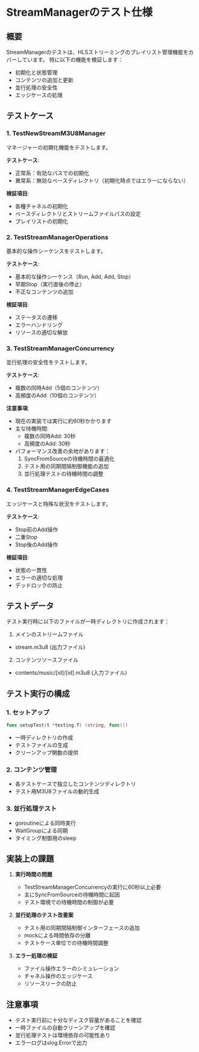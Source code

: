# StreamManagerのテスト仕様

## 概要

StreamManagerのテストは、HLSストリーミングのプレイリスト管理機能をカバーしています。
特に以下の機能を検証します：

- 初期化と状態管理
- コンテンツの追加と更新
- 並行処理の安全性
- エッジケースの処理

## テストケース

### 1. TestNewStreamM3U8Manager

マネージャーの初期化機能をテストします。

**テストケース**:
- 正常系：有効なパスでの初期化
- 異常系：無効なベースディレクトリ（初期化時点ではエラーにならない）

**検証項目**:
- 各種チャネルの初期化
- ベースディレクトリとストリームファイルパスの設定
- プレイリストの初期化

### 2. TestStreamManagerOperations

基本的な操作シーケンスをテストします。

**テストケース**:
- 基本的な操作シーケンス（Run, Add, Add, Stop）
- 早期Stop（実行直後の停止）
- 不正なコンテンツの追加

**検証項目**:
- ステータスの遷移
- エラーハンドリング
- リソースの適切な解放

### 3. TestStreamManagerConcurrency

並行処理の安全性をテストします。

**テストケース**:
- 複数の同時Add（5個のコンテンツ）
- 高頻度のAdd（10個のコンテンツ）

**注意事項**:
- 現在の実装では実行に約60秒かかります
- 主な待機時間:
  - 複数の同時Add: 30秒
  - 高頻度のAdd: 30秒
- パフォーマンス改善の余地があります：
  1. SyncFromSourceの待機時間の最適化
  2. テスト用の同期間隔制御機能の追加
  3. 並行処理テストの待機時間の調整

### 4. TestStreamManagerEdgeCases

エッジケースと特殊な状況をテストします。

**テストケース**:
- Stop前のAdd操作
- 二重Stop
- Stop後のAdd操作

**検証項目**:
- 状態の一貫性
- エラーの適切な処理
- デッドロックの防止

## テストデータ

テスト実行時に以下のファイルが一時ディレクトリに作成されます：

1. メインのストリームファイル
- stream.m3u8 (出力ファイル)

2. コンテンツソースファイル
- contents/music/[id]/[id].m3u8 (入力ファイル)

## テスト実行の構成

### 1. セットアップ
```go
func setupTest(t *testing.T) (string, func())
```
- 一時ディレクトリの作成
- テストファイルの生成
- クリーンアップ関数の提供

### 2. コンテンツ管理
- 各テストケースで独立したコンテンツディレクトリ
- テスト用M3U8ファイルの動的生成

### 3. 並行処理テスト
- goroutineによる同時実行
- WaitGroupによる同期
- タイミング制御用のsleep

## 実装上の課題

1. **実行時間の問題**
   - TestStreamManagerConcurrencyの実行に60秒以上必要
   - 主にSyncFromSourceの待機時間に起因
   - テスト環境での待機時間の制御が必要

2. **並行処理のテスト改善案**
   - テスト用の同期間隔制御インターフェースの追加
   - mockによる時間依存の分離
   - テストケース単位での待機時間調整

3. **エラー処理の検証**
   - ファイル操作エラーのシミュレーション
   - チャネル操作のエッジケース
   - リソースリークの防止

## 注意事項

- テスト実行前に十分なディスク容量があることを確認
- 一時ファイルの自動クリーンアップを確認
- 並行処理テストは環境依存の可能性あり
- エラーログはslog.Errorで出力
